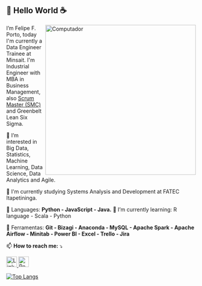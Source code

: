<!---
- 👋 Hi, I’m @felipefporto
- 👀 I’m interested in ...
- 🌱 I’m currently learning ...
- 💞️ I’m looking to collaborate on ...
- 📫 How to reach me ...

felipefporto/felipefporto is a ✨ special ✨ repository because its `README.md` (this file) appears on your GitHub profile.
You can click the Preview link to take a look at your changes.
--->

## 👋 Hello World :coffee:
<img src="https://raw.githubusercontent.com/MicaelliMedeiros/micaellimedeiros/master/image/computer-illustration.png" min-width="400px" max-width="400px" width="400px" align="right" alt="Computador">

<p align="left"> 
  I’m Felipe F. Porto, today I'm currently a Data Engineer Trainee at Minsait. I'm Industrial Engineer with MBA in Business Management, also <a href="https://www.scrumstudy.com/certification/verify?type=SMC&number=868458" target="_blank" rel="noopener noreferrer">Scrum Master (SMC)</a> and Greenbelt Lean Six Sigma. 
  
  
  
  👀 I’m interested in Big Data, Statistics, Machine Learning, Data Science, Data Analytics and Agile.
  
  🔭 I'm currently studying Systems Analysis and Development at FATEC Itapetininga.
</p>

<p align="left">
  🦄 Languages: <strong> Python - JavaScript - Java.</strong>
  🌱 I’m currently learning: R language - Scala - Python
</p>

<p align="left">
  💼 Ferramentas: <strong> Git - Bizagi - Anaconda - MySQL - Apache Spark - Apache Airflow -  Minitab - Power BI - Excel - Trello - Jira</strong>
</p>

<p align="left">
  📫 <strong>How to reach me:</strong> ⤵️
</p>

<p align="left">
  <a href="https://www.linkedin.com/in/felipe-f-porto/" target="_blank" rel="noopener noreferrer">
    <img src="https://img.shields.io/badge/-Linkedin-0e76a8?style=flat-square&logo=Linkedin&logoColor=white" alt="Linkedin" height="28">
  </a>
  <a href="https://replit.com/@FelipePorto6" target="_blank" rel="noopener noreferrer">
    <img src="https://blog.replit.com/images/new_logo/logotype.png?v=1664916455431" alt="Replit" height="28">
  </a>
</p>  


[![Top Langs](https://github-readme-stats.vercel.app/api/top-langs/?username=felipefporto&layout=compact)](https://github.com/anuraghazra/github-readme-stats)
<!---[![Anurag's GitHub stats](https://github-readme-stats.vercel.app/api?username=felipefporto)](https://github.com/anuraghazra/github-readme-stats)--->
